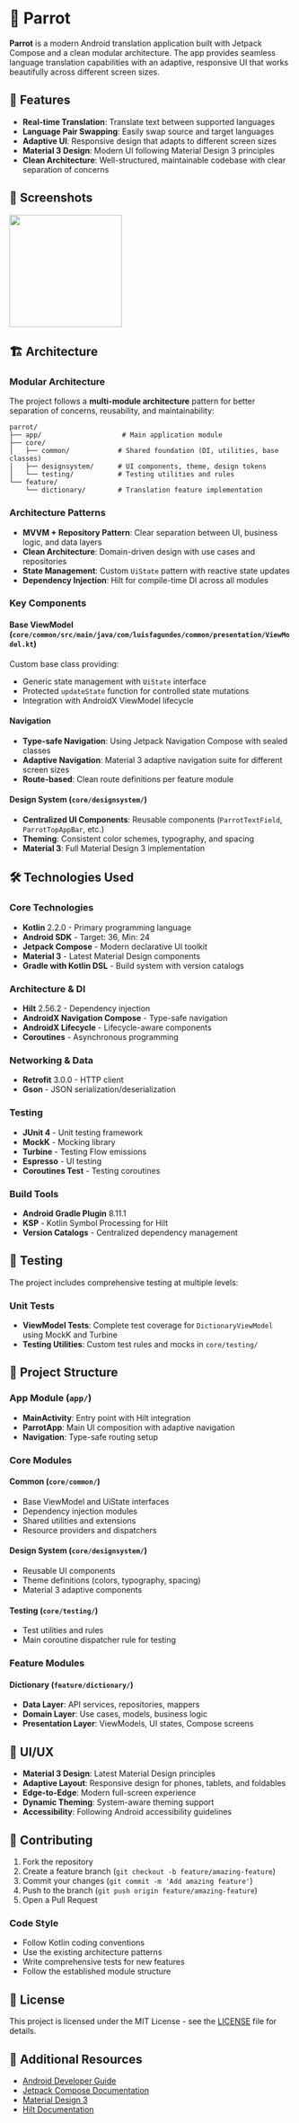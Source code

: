 # 🦜 Parrot

**Parrot** is a modern Android translation application built with Jetpack Compose and a clean modular architecture. The app provides seamless language translation capabilities with an adaptive, responsive UI that works beautifully across different screen sizes.

## 📱 Features

- **Real-time Translation**: Translate text between supported languages
- **Language Pair Swapping**: Easily swap source and target languages  
- **Adaptive UI**: Responsive design that adapts to different screen sizes
- **Material 3 Design**: Modern UI following Material Design 3 principles
- **Clean Architecture**: Well-structured, maintainable codebase with clear separation of concerns

## 📸 Screenshots
<p float="left">
  <img src="https://github.com/luisfagundes94/parrot2/blob/master/screenshot/translation.png?raw=true" width="200" /> 
</p>

## 🏗️ Architecture

### Modular Architecture

The project follows a **multi-module architecture** pattern for better separation of concerns, reusability, and maintainability:

```
parrot/
├── app/                    # Main application module
├── core/
│   ├── common/            # Shared foundation (DI, utilities, base classes)
│   ├── designsystem/      # UI components, theme, design tokens
│   └── testing/           # Testing utilities and rules
└── feature/
    └── dictionary/        # Translation feature implementation
```

### Architecture Patterns

- **MVVM + Repository Pattern**: Clear separation between UI, business logic, and data layers
- **Clean Architecture**: Domain-driven design with use cases and repositories
- **State Management**: Custom `UiState` pattern with reactive state updates
- **Dependency Injection**: Hilt for compile-time DI across all modules

### Key Components

#### Base ViewModel (`core/common/src/main/java/com/luisfagundes/common/presentation/ViewModel.kt`)
Custom base class providing:
- Generic state management with `UiState` interface
- Protected `updateState` function for controlled state mutations
- Integration with AndroidX ViewModel lifecycle

#### Navigation
- **Type-safe Navigation**: Using Jetpack Navigation Compose with sealed classes
- **Adaptive Navigation**: Material 3 adaptive navigation suite for different screen sizes
- **Route-based**: Clean route definitions per feature module

#### Design System (`core/designsystem/`)
- **Centralized UI Components**: Reusable components (`ParrotTextField`, `ParrotTopAppBar`, etc.)
- **Theming**: Consistent color schemes, typography, and spacing
- **Material 3**: Full Material Design 3 implementation

## 🛠️ Technologies Used

### Core Technologies
- **Kotlin** 2.2.0 - Primary programming language
- **Android SDK** - Target: 36, Min: 24
- **Jetpack Compose** - Modern declarative UI toolkit
- **Material 3** - Latest Material Design components
- **Gradle with Kotlin DSL** - Build system with version catalogs

### Architecture & DI
- **Hilt** 2.56.2 - Dependency injection
- **AndroidX Navigation Compose** - Type-safe navigation
- **AndroidX Lifecycle** - Lifecycle-aware components
- **Coroutines** - Asynchronous programming

### Networking & Data
- **Retrofit** 3.0.0 - HTTP client
- **Gson** - JSON serialization/deserialization

### Testing
- **JUnit 4** - Unit testing framework
- **MockK** - Mocking library
- **Turbine** - Testing Flow emissions
- **Espresso** - UI testing
- **Coroutines Test** - Testing coroutines

### Build Tools
- **Android Gradle Plugin** 8.11.1
- **KSP** - Kotlin Symbol Processing for Hilt
- **Version Catalogs** - Centralized dependency management

## 🧪 Testing

The project includes comprehensive testing at multiple levels:

### Unit Tests
- **ViewModel Tests**: Complete test coverage for `DictionaryViewModel` using MockK and Turbine
- **Testing Utilities**: Custom test rules and mocks in `core/testing/`

## 📁 Project Structure

### App Module (`app/`)
- **MainActivity**: Entry point with Hilt integration
- **ParrotApp**: Main UI composition with adaptive navigation
- **Navigation**: Type-safe routing setup

### Core Modules

#### Common (`core/common/`)
- Base ViewModel and UiState interfaces
- Dependency injection modules
- Shared utilities and extensions
- Resource providers and dispatchers

#### Design System (`core/designsystem/`)
- Reusable UI components
- Theme definitions (colors, typography, spacing)
- Material 3 adaptive components

#### Testing (`core/testing/`)
- Test utilities and rules
- Main coroutine dispatcher rule for testing

### Feature Modules

#### Dictionary (`feature/dictionary/`)
- **Data Layer**: API services, repositories, mappers
- **Domain Layer**: Use cases, models, business logic
- **Presentation Layer**: ViewModels, UI states, Compose screens

## 🎨 UI/UX

- **Material 3 Design**: Latest Material Design principles
- **Adaptive Layout**: Responsive design for phones, tablets, and foldables
- **Edge-to-Edge**: Modern full-screen experience
- **Dynamic Theming**: System-aware theming support
- **Accessibility**: Following Android accessibility guidelines

## 🤝 Contributing

1. Fork the repository
2. Create a feature branch (`git checkout -b feature/amazing-feature`)
3. Commit your changes (`git commit -m 'Add amazing feature'`)
4. Push to the branch (`git push origin feature/amazing-feature`)
5. Open a Pull Request

### Code Style
- Follow Kotlin coding conventions
- Use the existing architecture patterns
- Write comprehensive tests for new features
- Follow the established module structure

## 📄 License

This project is licensed under the MIT License - see the [LICENSE](LICENSE) file for details.

## 🔗 Additional Resources

- [Android Developer Guide](https://developer.android.com/)
- [Jetpack Compose Documentation](https://developer.android.com/jetpack/compose)
- [Material Design 3](https://m3.material.io/)
- [Hilt Documentation](https://dagger.dev/hilt/)
